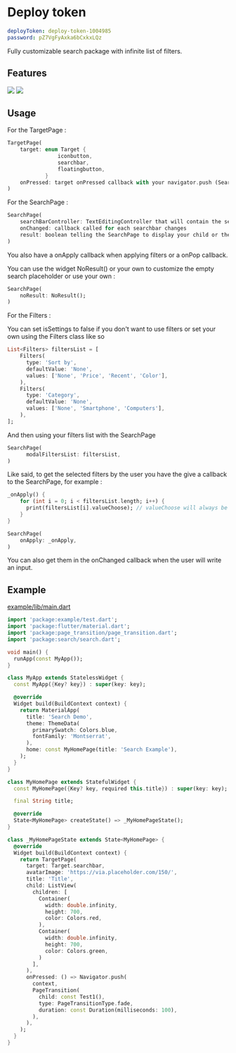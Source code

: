 # Deploy token 
```yaml 
deployToken: deploy-token-1004985
password: pZ7VgFyAxka6bCxkxLQz

```

Fully customizable search package with infinite list of filters.
## Features

![](assets/screenshots/target_page.png)
![](assets/screenshots/search_page.png)


## Usage

For the TargetPage :
```dart
TargetPage(
    target: enum Target {
                iconbutton,
                searchbar,
                floatingbutton,
            }
    onPressed: target onPressed callback with your navigator.push (SearchPage() for example)
)
```

For the SearchPage :
```dart
SearchPage(
    searchBarController: TextEditingController that will contain the searchbar input
    onChanged: callback called for each searchbar changes
    result: boolean telling the SearchPage to display your child or the noResult widget (default NoResult())
)
```
You also have a onApply callback when applying filters or a onPop callback.

You can use the widget NoResult() or your own to customize the empty search placeholder or use your own :
```dart
SearchPage(
    noResult: NoResult();
)
```

For the Filters :

You can set isSettings to false if you don't want to use filters or set your own using the Filters class like so
```dart
List<Filters> filtersList = [
    Filters(
      type: 'Sort by',
      defaultValue: 'None',
      values: ['None', 'Price', 'Recent', 'Color'],
    ),
    Filters(
      type: 'Category',
      defaultValue: 'None',
      values: ['None', 'Smartphone', 'Computers'],
    ),
];
```
And then using your filters list with the SearchPage
```dart
SearchPage(
      modalFiltersList: filtersList,
)
```

Like said, to get the selected filters by the user you have the give a callback to the SearchPage, for example :
```dart
_onApply() {
    for (int i = 0; i < filtersList.length; i++) {
      print(filtersList[i].valueChoose); // valueChoose will always be equal to defaultValue at initialization or reinitialization
    }
}

SearchPage(
    onApply: _onApply,
)
```
You can also get them in the onChanged callback when the user will write an input.

## Example

[example/lib/main.dart](https://gitlab.com/KosmosDigital/widget-recherche/-/blob/master/example/lib/main.dart)

```dart
import 'package:example/test.dart';
import 'package:flutter/material.dart';
import 'package:page_transition/page_transition.dart';
import 'package:search/search.dart';

void main() {
  runApp(const MyApp());
}

class MyApp extends StatelessWidget {
  const MyApp({Key? key}) : super(key: key);

  @override
  Widget build(BuildContext context) {
    return MaterialApp(
      title: 'Search Demo',
      theme: ThemeData(
        primarySwatch: Colors.blue,
        fontFamily: 'Montserrat',
      ),
      home: const MyHomePage(title: 'Search Example'),
    );
  }
}

class MyHomePage extends StatefulWidget {
  const MyHomePage({Key? key, required this.title}) : super(key: key);

  final String title;

  @override
  State<MyHomePage> createState() => _MyHomePageState();
}

class _MyHomePageState extends State<MyHomePage> {
  @override
  Widget build(BuildContext context) {
    return TargetPage(
      target: Target.searchbar,
      avatarImage: 'https://via.placeholder.com/150/',
      title: 'Title',
      child: ListView(
        children: [
          Container(
            width: double.infinity,
            height: 700,
            color: Colors.red,
          ),
          Container(
            width: double.infinity,
            height: 700,
            color: Colors.green,
          )
        ],
      ),
      onPressed: () => Navigator.push(
        context,
        PageTransition(
          child: const Test1(),
          type: PageTransitionType.fade,
          duration: const Duration(milliseconds: 100),
        ),
      ),
    );
  }
}
```
